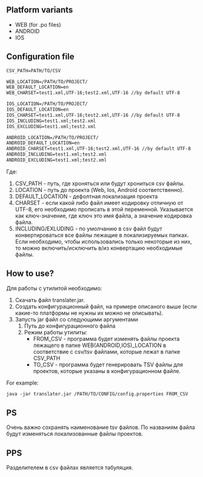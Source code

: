 ## Platform variants

-	WEB (for .po files)
-   ANDROID
-   IOS

## Configuration file
```markdown
CSV_PATH=PATH/TO/CSV

WEB_LOCATION=/PATH/TO/PROJECT/
WEB_DEFAULT_LOCATION=en
WEB_CHARSET=test1.xml,UTF-16;test2.xml,UTF-16 //by default UTF-8

IOS_LOCATION=/PATH/TO/PROJECT/
IOS_DEFAULT_LOCATION=en
IOS_CHARSET=test1.xml,UTF-16;test2.xml,UTF-16 //by default UTF-8
IOS_INCLUDING=test1.xml;test2.xml
IOS_EXCLUDING=test1.xml;test2.xml

ANDROID_LOCATION=/PATH/TO/PROJECT/
ANDROID_DEFAULT_LOCATION=en
ANDROID_CHARSET=test1.xml,UTF-16;test2.xml,UTF-16 //by default UTF-8
ANDROID_INCLUDING=test1.xml;test2.xml
ANDROID_EXCLUDING=test1.xml;test2.xml
```

Где: 
1. CSV_PATH - путь, где хроняться или будут хрониться csv файлы.
2. LOCATION - путь до проекта (Web, Ios, Android соответственно).
3. DEFAULT_LOCATION - дефолтная локализация проекта
4. CHARSET - если какой либо файл имеет кодировку отличную от UTF-8, его необходимо прописать в этой переменной. Указывается как ключ-значение, где ключ это имя файла, а значение кодировка файла.
5. INCLUDING/EXLUDING - по умолчанию в csv файл будут конвертироваться все файлы лежащие в локализируемых папках. Если необходимо, чтобы использовались только некоторые из них, то можно включить/исключить в/из конвертацию необходимые файлы.

## How to use?
Для работы с утилитой необходимо:
1. Скачать файл translater.jar.
2. Создать конфигурационный файл, на примере описаного выше (если какие-то платформы не нужны их можно не описывать). 
3. Запусть jar файл со следующими аргументами
	1. Путь до конфигурационного файла
	2. Режим работы утилиты: 
		* FROM_CSV - программа будет изменять файлы проекта лежащего в папке WEB(ANDROID,IOS)_LOCATION в соответствие с csv/tsv файлами, которые лежат в папке CSV_PATH
		* TO_CSV - программа будет генерировать TSV файлы для проектов, которые указаны в конфигурационном файле.

For example:

```markdown
java -jar translater.jar /PATH/TO/CONFIG/config.properties FROM_CSV
```

## PS
Очень важно сохранять наименование tsv файлов. По названиям файла будут изменяться локализованные файлы проектов.

## PPS
Разделителем в csv файлах является табуляция.

